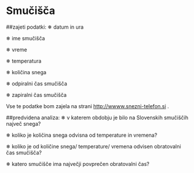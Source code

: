 # Smučišča

##zajeti podatki:
❄︎ datum in ura

❄︎ ime smučišča

❄︎ vreme

❄︎ temperatura

❄︎ količina snega

❄︎ odpiralni čas smučišča

❄︎ zapiralni čas smučišča

Vse te podatke bom zajela na strani http://wwww.snezni-telefon.si .

##predvidena analiza:
❄︎ v katerem obdobju je bilo na Slovenskih smučiščih največ snega?

❄︎ koliko je količina snega odvisna od temperature in vremena?

❄︎ koliko je od količine snega/ temperature/ vremena odvisen obratovalni čas smučišča?

❄︎ katero smučišče ima največji povprečen obratovalni čas?
